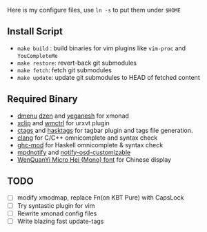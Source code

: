 
Here is my configure files, use `ln -s` to put them under `$HOME`

Install Script
--------------

* `make build` : build binaries for vim plugins like `vim-proc` and
  `YouCompleteMe`
* `make restore`: revert-back git submodules
* `make fetch`: fetch git submodules
* `make update`: update git submodules to HEAD of fetched content

Required Binary
---------------

* [dmenu](http://tools.suckless.org/dmenu/) [dzen](https://sites.google.com/site/gotmor/dzen) and 
  [yeganesh](http://dmwit.com/yeganesh/) for xmonad
* [xclip](http://sourceforge.net/projects/xclip/) and [wmctrl](http://tomas.styblo.name/wmctrl/) for urxvt plugin
* [ctags](http://ctags.sourceforge.net/) and [hasktags](https://github.com/chrisdone/hasktags)
  for tagbar plugin and tags file generation.
* [clang](http://clang.llvm.org/) for C/C++ omnicomplete and syntax check
* [ghc-mod](http://www.mew.org/~kazu/proj/ghc-mod/en/) for Haskell omnicomplete & syntax check
* [mpdnotify](http://git.silverirc.com/cgit.cgi/mpd-libnotify) and
  [notify-osd-customizable](https://launchpad.net/~leolik/+archive/leolik)
* [WenQuanYi Micro Hei (Mono) font](http://wenq.org/index.cgi?MicroHei) for Chinese display

TODO
----

- [ ] modify xmodmap, replace Fn(on KBT Pure) with CapsLock
- [ ] Try syntastic plugin for vim
- [ ] Rewrite xmonad config files
- [ ] Write blazing fast update-tags
